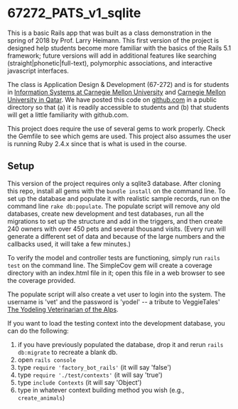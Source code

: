 67272_PATS_v1_sqlite
==

This is a basic Rails app that was built as a class demonstration in the spring of 2018 by Prof. Larry Heimann.  This first version of the project is designed help students become more familiar with the basics of the Rails 5.1 framework; future versions will add in additional features like searching (straight|phonetic|full-text), polymorphic associations, and interactive javascript interfaces.

The class is Application Design & Development (67-272) and is for students in [Information Systems at Carnegie Mellon University](https://67272.cmuis.net) and [Carnegie Mellon University in Qatar](https://67272q.cmuis.net). We have posted this code on [github.com](https://github.com/ladyhodhod) in a public directory so that (a) it is readily accessible to students and (b) that students will get a little familiarity with github.com.

This project does require the use of several gems to work properly. Check the Gemfile to see which gems are used. This project also assumes the user is running Ruby 2.4.x since that is what is used in the course.


Setup
--
This version of the project requires only a sqlite3 database.  After cloning this repo, install all gems with the `bundle install` on the command line.  To set up the database and populate it with realistic sample records, run on the command line `rake db:populate`.  The populate script will remove any old databases, create new development and test databases, run all the migrations to set up the structure and add in the triggers, and then create 240 owners with over 450 pets and several thousand visits. (Every run will generate a different set of data and because of the large numbers and the callbacks used, it will take a few minutes.)

To verify the model and controller tests are functioning, simply run `rails test` on the command line.  The SimpleCov gem will create a coverage directory with an index.html file in it; open this file in a web browser to see the coverage provided.

The populate script will also create a vet user to login into the system.  The username is 'vet' and the password is 'yodel' -- a tribute to VeggieTales' [The Yodeling Veterinarian of the Alps](https://www.youtube.com/watch?v=bUkpE16b56g).

If you want to load the testing context into the development database, you can do the following:

1. if you have previously populated the database, drop it and rerun `rails db:migrate` to recreate a blank db.
1. open `rails console`
1. type `require 'factory_bot_rails'` (it will say 'false')
1. type `require './test/contexts'` (it will say 'true')
1. type `include Contexts` (it will say 'Object')
1. type in whatever context building method you wish (e.g., `create_animals`)

